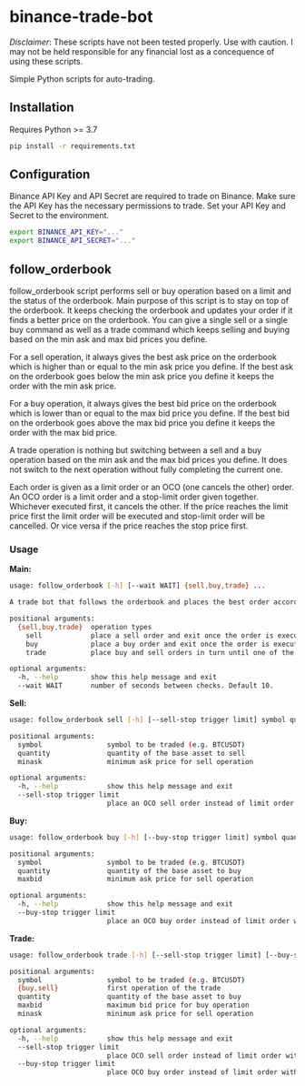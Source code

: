 # binance-trade-bot
*Disclaimer*: These scripts have not been tested properly. Use with caution. I may not be held responsible for any financial lost as a concequence of using these scripts.

Simple Python scripts for auto-trading.

## Installation
Requires Python >= 3.7

```sh
pip install -r requirements.txt
```

## Configuration

Binance API Key and API Secret are required to trade on Binance. Make sure the API Key has the necessary permissions to trade. Set your API Key and Secret to the environment.

```sh
export BINANCE_API_KEY="..."
export BINANCE_API_SECRET="..."
```

## follow_orderbook

follow_orderbook script performs sell or buy operation based on a limit and the status of the orderbook. Main purpose of this script is to stay on top of the orderbook. It keeps checking the orderbook and updates your order if it finds a better price on the orderbook. You can give a single sell or a single buy command as well as a trade command which keeps selling and buying based on the min ask and max bid prices you define.

For a sell operation, it always gives the best ask price on the orderbook which is higher than or equal to the min ask price you define. If the best ask on the orderbook goes below the min ask price you define it keeps the order with the min ask price.

For a buy operation, it always gives the best bid price on the orderbook which is lower than or equal to the max bid price you define. If the best bid on the orderbook goes above the max bid price you define it keeps the order with the max bid price.

A trade operation is nothing but switching between a sell and a buy operation based on the min ask and the max bid prices you define. It does not switch to the next operation without fully completing the current one.

Each order is given as a limit order or an OCO (one cancels the other) order. An OCO order is a limit order and a stop-limit order given together. Whichever executed first, it cancels the other. If the price reaches the limit price first the limit order will be executed and stop-limit order will be cancelled. Or vice versa if the price reaches the stop price first.

### Usage

**Main:**

```sh
usage: follow_orderbook [-h] [--wait WAIT] {sell,buy,trade} ...

A trade bot that follows the orderbook and places the best order according to given limits.

positional arguments:
  {sell,buy,trade}  operation types
    sell            place a sell order and exit once the order is executed or expired.
    buy             place a buy order and exit once the order is executed or expired.
    trade           place buy and sell orders in turn until one of the orders expires or the program exits.

optional arguments:
  -h, --help        show this help message and exit
  --wait WAIT       number of seconds between checks. Default 10.
```

**Sell:**

```sh
usage: follow_orderbook sell [-h] [--sell-stop trigger limit] symbol quantity minask

positional arguments:
  symbol                symbol to be traded (e.g. BTCUSDT)
  quantity              quantity of the base asset to sell
  minask                minimum ask price for sell operation

optional arguments:
  -h, --help            show this help message and exit
  --sell-stop trigger limit
                        place an OCO sell order instead of limit order with the given stop and limit prices
```

**Buy:**

```sh
usage: follow_orderbook buy [-h] [--buy-stop trigger limit] symbol quantity maxbid

positional arguments:
  symbol                symbol to be traded (e.g. BTCUSDT)
  quantity              quantity of the base asset to buy
  maxbid                minimum ask price for sell operation

optional arguments:
  -h, --help            show this help message and exit
  --buy-stop trigger limit
                        place an OCO buy order instead of limit order with the given stop and limit prices
```

**Trade:**

```sh
usage: follow_orderbook trade [-h] [--sell-stop trigger limit] [--buy-stop trigger limit] symbol {buy,sell} quantity maxbid minask

positional arguments:
  symbol                symbol to be traded (e.g. BTCUSDT)
  {buy,sell}            first operation of the trade
  quantity              quantity of the base asset to buy
  maxbid                maximum bid price for buy operation
  minask                minimum ask price for sell operation

optional arguments:
  -h, --help            show this help message and exit
  --sell-stop trigger limit
                        place OCO sell order instead of limit order with the given stop and limit prices
  --buy-stop trigger limit
                        place OCO buy order instead of limit order with the given stop and limit prices
```